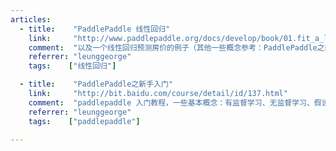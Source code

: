 ```yaml
---
articles:
  - title:    "PaddlePaddle 线性回归"
    link:     "http://www.paddlepaddle.org/docs/develop/book/01.fit_a_line/index.cn.html"
    comment:  "以及一个线性回归预测房价的例子（其他一些概念参考：PaddlePaddle之新手入门）。"
    referrer: "leunggeorge"
    tags:    ["线性回归"]

  - title:    "PaddlePaddle之新手入门"
    link:     "http://bit.baidu.com/course/detail/id/137.html"
    comment:  "paddlepaddle 入门教程，一些基本概念：有监督学习、无监督学习、假设函数、损失函数、梯度下降等等。以及一个线性回归预测房价的例子。"
    referrer: "leunggeorge"
    tags:    ["paddlepaddle"]

---
```

